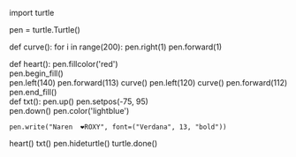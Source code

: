 import turtle

pen = turtle.Turtle()

def curve():
    for i in range(200):
        pen.right(1)
        pen.forward(1)

def heart():
    pen.fillcolor('red')  
    pen.begin_fill()  
    pen.left(140)
    pen.forward(113)
    curve()
    pen.left(120)
    curve()
    pen.forward(112)
    pen.end_fill()  
def txt():
    pen.up()
    pen.setpos(-75, 95)  
    pen.down()
    pen.color('lightblue')
    
    pen.write("Naren  ❤️ROXY", font=("Verdana", 13, "bold"))

heart()
txt()
pen.hideturtle() 
turtle.done()
